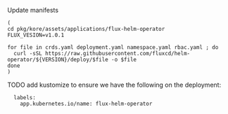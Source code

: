 Update manifests

```
(
cd pkg/kore/assets/applications/flux-helm-operator
FLUX_VESION=v1.0.1

for file in crds.yaml deployment.yaml namespace.yaml rbac.yaml ; do
  curl -sSL https://raw.githubusercontent.com/fluxcd/helm-operator/${VERSION}/deploy/$file -o $file
done
)
```

TODO add kustomize to ensure we have the following on the deployment:
```
  labels:
    app.kubernetes.io/name: flux-helm-operator

```
